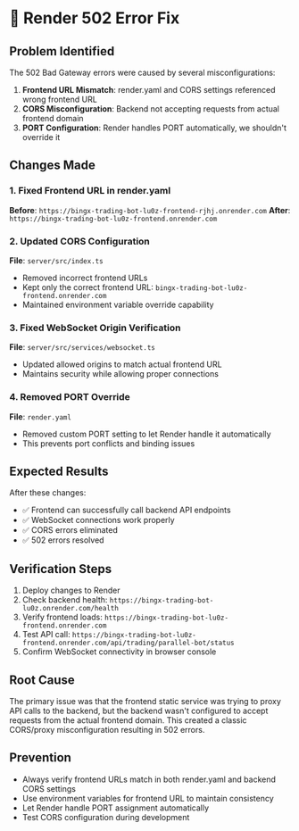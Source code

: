 # 🚨 Render 502 Error Fix

## Problem Identified
The 502 Bad Gateway errors were caused by several misconfigurations:

1. **Frontend URL Mismatch**: render.yaml and CORS settings referenced wrong frontend URL
2. **CORS Misconfiguration**: Backend not accepting requests from actual frontend domain
3. **PORT Configuration**: Render handles PORT automatically, we shouldn't override it

## Changes Made

### 1. Fixed Frontend URL in render.yaml
**Before**: `https://bingx-trading-bot-lu0z-frontend-rjhj.onrender.com`
**After**: `https://bingx-trading-bot-lu0z-frontend.onrender.com`

### 2. Updated CORS Configuration
**File**: `server/src/index.ts`
- Removed incorrect frontend URLs
- Kept only the correct frontend URL: `bingx-trading-bot-lu0z-frontend.onrender.com`
- Maintained environment variable override capability

### 3. Fixed WebSocket Origin Verification
**File**: `server/src/services/websocket.ts`
- Updated allowed origins to match actual frontend URL
- Maintains security while allowing proper connections

### 4. Removed PORT Override
**File**: `render.yaml`
- Removed custom PORT setting to let Render handle it automatically
- This prevents port conflicts and binding issues

## Expected Results
After these changes:
- ✅ Frontend can successfully call backend API endpoints
- ✅ WebSocket connections work properly
- ✅ CORS errors eliminated
- ✅ 502 errors resolved

## Verification Steps
1. Deploy changes to Render
2. Check backend health: `https://bingx-trading-bot-lu0z.onrender.com/health`
3. Verify frontend loads: `https://bingx-trading-bot-lu0z-frontend.onrender.com`
4. Test API call: `https://bingx-trading-bot-lu0z-frontend.onrender.com/api/trading/parallel-bot/status`
5. Confirm WebSocket connectivity in browser console

## Root Cause
The primary issue was that the frontend static service was trying to proxy API calls to the backend, but the backend wasn't configured to accept requests from the actual frontend domain. This created a classic CORS/proxy misconfiguration resulting in 502 errors.

## Prevention
- Always verify frontend URLs match in both render.yaml and backend CORS settings
- Use environment variables for frontend URL to maintain consistency
- Let Render handle PORT assignment automatically
- Test CORS configuration during development